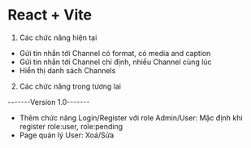 # React + Vite

1. Các chức năng hiện tại
- Gửi tin nhắn tới Channel có format, có media and caption
- Gửi tin nhắn tới Channel chỉ định, nhiều Channel cùng lúc
- Hiển thị danh sách Channels

2. Các chức năng trong tương lai



-------Version 1.0-------
- Thêm chức năng Login/Register với role Admin/User: Mặc định khi register role:user, role:pending
- Page quản lý User: Xoá/Sửa
